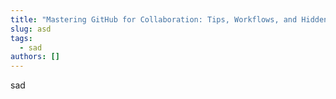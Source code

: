```yaml
---
title: "Mastering GitHub for Collaboration: Tips, Workflows, and Hidden Gems"
slug: asd
tags:
  - sad
authors: []
---
```

sad
